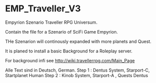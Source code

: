 # EMP_Traveller_V3
Empyrion Szenario Traveller RPG Universum.

Contain the file for a Szenario of SciFi Game Empyrion.

THe Szenarion will continously expanded with more planets and Quest.

It is planed to install a basic Background for a Roleplay server.

For background infi see http://wiki.travellerrpg.com/Main_Page

Alle Text sind in Deutsch, German.
Step 1 : Dentus System, Starport-C, Startplanet Human
Step 2 : Kinob System, Starport-A , Quests Dentus
